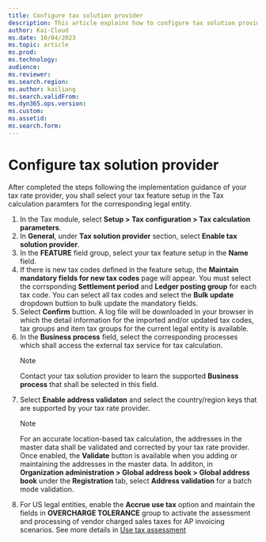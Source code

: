 ```yaml
---
title: Configure tax solution provider
description: This article explains how to configure tax solution provider section for Tax calculation.
author: Kai-Cloud
ms.date: 10/04/2023
ms.topic: article
ms.prod: 
ms.technology: 
audience: 
ms.reviewer: 
ms.search.region: 
ms.author: kailiang
ms.search.validFrom: 
ms.dyn365.ops.version: 
ms.custom: 
ms.assetid: 
ms.search.form: 
---
```

# Configure tax solution provider

After completed the steps following the implementation guidance of your tax rate provider, you shall select your tax feature setup in the Tax calculation paramters for the corresponding legal entity.

1. In the Tax module, select **Setup > Tax configuration > Tax calculation parameters**.
2. In  **General**, under **Tax solution provider** section, select **Enable tax solution provider**.
3. In the **FEATURE** field group, select your tax feature setup in the **Name** field.
4. If there is new tax codes defined in the feature setup, the **Maintain mandatory fields for new tax codes** page will appear. You must select the corrsponding **Settlement period** and **Ledger posting group** for each tax code. You can select all tax codes and select the **Bulk update** dropdown buttion to bulk update the mandatory fields.
5. Select **Confirm** buttion. A log file will be downloaded in your browser in which the detail information for the imported and/or updated tax codes, tax groups and item tax groups for the current legal entity is available.
6. In the **Business process** field, select the corresponding processes which shall access the external tax service for tax calculation.
    >[!Note]
    >Contact your tax solution provider to learn the supported **Business process** that shall be selected in this field.
7. Select **Enable address validaton** and select the country/region keys that are supported by your tax rate provider.
    >[!Note]
    >For an accurate location-based tax calculation, the addresses in the master data shall be validated and corrected by your tax rate provider. Once enabled, the **Validate** button is available when you adding or maintaining the addresses in the master data.
    >In additon, in **Organization administration > Global address book > Global address book** under the **Registration** tab, select **Address validation** for a batch mode validation.
8. For US legal entities, enable the **Accrue use tax** option and maintain the fields in **OVERCHARGE TOLERANCE** group to activate the assessment and processing of vendor charged sales taxes for AP invoicing scenarios. See more details in [Use tax assessment](./universal-tax-rate-api-use-tax-assessment.md)

